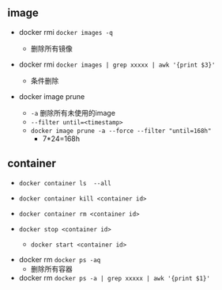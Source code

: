 

## image

<!-- 删除镜像 -->
+ docker rmi `docker images -q`
    + 删除所有镜像
+ docker rmi `docker images | grep xxxxx | awk '{print $3}'`
    + 条件删除

+ docker image prune 
    + `-a`
        删除所有未使用的image
    + `--filter until=<timestamp>`
    + `docker image prune -a --force --filter "until=168h"`
        + 7*24=168h




## container

+ `docker container ls  --all`
+ `docker container kill <container id>`
+ `docker container rm <container id>`

+ `docker stop <container id>`
    + `docker start <container id>`

<!-- 删除容器 -->
+ docker rm `docker ps -aq`
    + 删除所有容器
+ docker rm `docker ps -a | grep xxxxx | awk '{print $1}'`